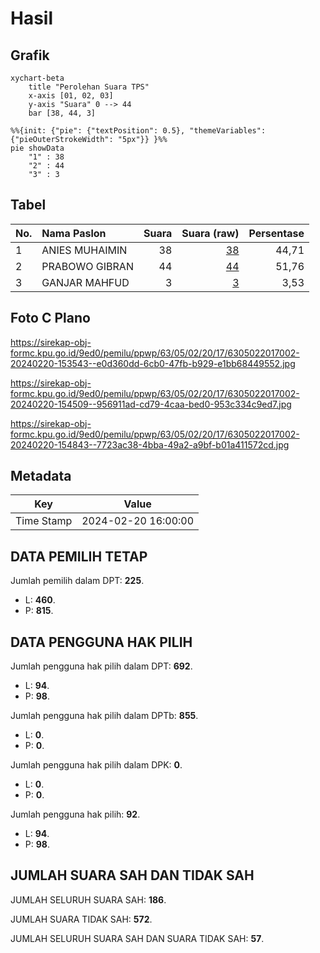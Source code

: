 # Hasil

## Grafik

```mermaid
xychart-beta
    title "Perolehan Suara TPS"
    x-axis [01, 02, 03]
    y-axis "Suara" 0 --> 44
    bar [38, 44, 3]
```

```mermaid
%%{init: {"pie": {"textPosition": 0.5}, "themeVariables": {"pieOuterStrokeWidth": "5px"}} }%%
pie showData
    "1" : 38
    "2" : 44
    "3" : 3
```

## Tabel

| No. | Nama Paslon    | Suara | Suara (raw) | Persentase |
|:--- |:-------------- | -----:| -----------:| ----------:|
| 1   | ANIES MUHAIMIN | 38    | [38][p-1]   | 44,71      |
| 2   | PRABOWO GIBRAN | 44    | [44][p-2]   | 51,76      |
| 3   | GANJAR MAHFUD  | 3     | [3][p-3]    | 3,53       |


[p-1]: https://github.com/gigit-pemilu/pemilu-2024/blob/main/pilpres/hitung-suara/sub/63-kalimantan-selatan/sub/05-tapin/sub/02-tapin-selatan/sub/2017-hatiwin/sub/002-tps/sub/paslon-1.txt
[p-2]: https://github.com/gigit-pemilu/pemilu-2024/blob/main/pilpres/hitung-suara/sub/63-kalimantan-selatan/sub/05-tapin/sub/02-tapin-selatan/sub/2017-hatiwin/sub/002-tps/sub/paslon-2.txt
[p-3]: https://github.com/gigit-pemilu/pemilu-2024/blob/main/pilpres/hitung-suara/sub/63-kalimantan-selatan/sub/05-tapin/sub/02-tapin-selatan/sub/2017-hatiwin/sub/002-tps/sub/paslon-3.txt

## Foto C Plano

https://sirekap-obj-formc.kpu.go.id/9ed0/pemilu/ppwp/63/05/02/20/17/6305022017002-20240220-153543--e0d360dd-6cb0-47fb-b929-e1bb68449552.jpg

https://sirekap-obj-formc.kpu.go.id/9ed0/pemilu/ppwp/63/05/02/20/17/6305022017002-20240220-154509--956911ad-cd79-4caa-bed0-953c334c9ed7.jpg

https://sirekap-obj-formc.kpu.go.id/9ed0/pemilu/ppwp/63/05/02/20/17/6305022017002-20240220-154843--7723ac38-4bba-49a2-a9bf-b01a411572cd.jpg


## Metadata

| Key        | Value               |
| ---------- | ------------------- |
| Time Stamp | 2024-02-20 16:00:00 |


## DATA PEMILIH TETAP

Jumlah pemilih dalam DPT: **225**.
 * L: **460**.
 * P: **815**.

## DATA PENGGUNA HAK PILIH

Jumlah pengguna hak pilih dalam DPT: **692**.
 * L: **94**.
 * P: **98**.

Jumlah pengguna hak pilih dalam DPTb: **855**.
 * L: **0**.
 * P: **0**.

Jumlah pengguna hak pilih dalam DPK: **0**.
 * L: **0**.
 * P: **0**.

Jumlah pengguna hak pilih: **92**.
 * L: **94**.
 * P: **98**.

## JUMLAH SUARA SAH DAN TIDAK SAH

JUMLAH SELURUH SUARA SAH: **186**.

JUMLAH SUARA TIDAK SAH: **572**.

JUMLAH SELURUH SUARA SAH DAN SUARA TIDAK SAH: **57**.


